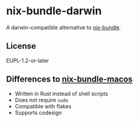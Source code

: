 # nix-bundle-darwin

A darwin-compatible alternative to [nix-bundle](https://github.com/nix-community/nix-bundle).

## License

EUPL-1.2-or-later

## Differences to [nix-bundle-macos](https://github.com/ariutta/nix-bundle-macos)

- Written in Rust instead of shell scripts
- Does not require `sudo`
- Compatible with flakes
- Supports codesign
